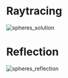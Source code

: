 # Raytracing

![spheres_solution](https://github.com/user-attachments/assets/4da9e23a-9a26-47b7-aa45-aa8c258ba0a9)

# Reflection

![spheres_reflection](https://github.com/user-attachments/assets/e236b94f-526d-4b43-a6f6-15d25ba741a2)
